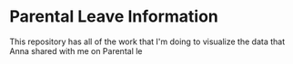 # Parental Leave Information
This repository has all of the work that I'm doing to visualize the data that Anna shared with me on Parental le
